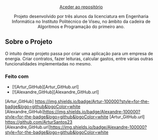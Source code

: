 <br />
<div align="center">
  <a href="https://github.com/Pedro-G-Monteiro/Projeto_AP">
    Aceder ao repositório
  </a>
  
  <p align="center">
  Projeto desenvolvido por três alunos da licenciatura em Engenharia Informática no Instituto Politécnico de Viseu, no âmbito da cadeira de Algoritmos e Programação do primeiro ano.
  </p>
</div>

## Sobre o Projeto

O intuito deste projeto passa por criar uma aplicação para um empresa de energia. Criar contratos, fazer leituras, calcular gastos, entre várias outras funcionalidades implementadas no mesmo.

### Feito com
* [![Artur_GitHub][Artur_GitHub.url]
* [![Alexandre_GitHub][Alexandre_GitHub.url]

[Artur_GitHub] https://img.shields.io/badge/Artur-100000?style=for-the-badge&logo=github&logoColor=white
[Alexandre_GitHub]https://img.shields.io/badge/Alexandre-100000?style=for-the-badge&logo=github&logoColor=white
[Artur_GitHub.url] https://github.com/ArturSantos23
[Alexandre_GitHub.url]https://img.shields.io/badge/Alexandre-100000?style=for-the-badge&logo=github&logoColor=white
